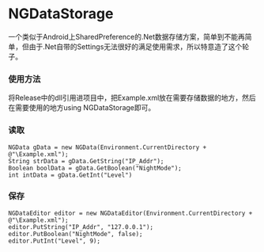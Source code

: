 # NGDataStorage
一个类似于Android上SharedPreference的.Net数据存储方案，简单到不能再简单，但由于.Net自带的Settings无法很好的满足使用需求，所以特意造了这个轮子。

### 使用方法
将Release中的dll引用进项目中，把Example.xml放在需要存储数据的地方，然后在需要使用的地方using NGDataStorage即可。
  
### 读取
```
NGData gData = new NGData(Environment.CurrentDirectory + @"\Example.xml");
String strData = gData.GetString("IP_Addr");
Boolean boolData = gData.GetBoolean("NightMode");
int intData = gData.GetInt("Level")
```
  
### 保存
```
NGDataEditor editor = new NGDataEditor(Environment.CurrentDirectory + @"\Example.xml");
editor.PutString("IP_Addr", "127.0.0.1");
editor.PutBoolean("NightMode", false);
editor.PutInt("Level", 9);
```
